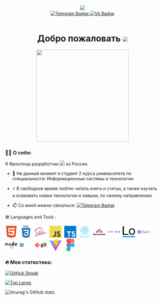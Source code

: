 <div id="header" align="center">
<img src="https://media0.giphy.com/media/v1.Y2lkPTc5MGI3NjExYnQxdTE1dnQ0bmF4eG9ocjJ5cjVxZTBtaGFjbTg5ZDVyZGkzOGNrZyZlcD12MV9pbnRlcm5hbF9naWZfYnlfaWQmY3Q9Zw/bGgsc5mWoryfgKBx1u/giphy.gif" width="100"/>
  <div id="badges">
  <a href="https://web.telegram.org/k/#@aleksey20054">
    <img src="https://img.shields.io/badge/Telegram-blue?style=for-the-badge&logo=telegram&logoColor=white" alt="Telegram Badge"/>
  </a>
    <a href="https://vk.com/alekseyganzha">
    <img src="https://img.shields.io/badge/Vk-blue?style=for-the-badge&logo=vk&logoColor=white" alt="Vk Badge"/>
  </a>
</div>
  <img src="https://komarev.com/ghpvc/?username=Alexsey2000531&style=flat-square&color=blue" alt=""/>
  <h1>
  Добро пожаловать
  <img src="https://media.giphy.com/media/hvRJCLFzcasrR4ia7z/giphy.gif" width="30px"/>
</h1>
</div>

<div align="center">
  <img src="https://media0.giphy.com/media/v1.Y2lkPTc5MGI3NjExM20yMm4yYXlhdXBrczltYzhvanprNTNudmd6YndxYWpxZnBnOTN2bSZlcD12MV9pbnRlcm5hbF9naWZfYnlfaWQmY3Q9Zw/8m7nAJTYvzNUh54HQm/giphy.gif" width="300" height="300"/>
</div> 

### :man_technologist: О себе:
Я Фронтенд-разработчик <img src="https://media.giphy.com/media/WUlplcMpOCEmTGBtBW/giphy.gif" width="30"> из России.

- :telescope: На данный момент я студент 2 курса университета по специальности: Информационные системы и технологии

- :zap: В свободное время люблю читать книги и статьи, а также изучать и осваивать новые технологии и навыки, по своему направлению

- :mailbox: Со мной можно связаться: [![Telegram Badge](https://img.shields.io/badge/-telegram-blue?style=flat&logo=Telegram&logoColor=white)](https://web.telegram.org/k/#@aleksey20054)

:hammer_and_wrench: Languages and Tools :

<div>
  <img src="https://github.com/devicons/devicon/blob/master/icons/html5/html5-original.svg" title="HTML5" alt="HTML" width="40" height="40"/>&nbsp;
  <img src="https://github.com/devicons/devicon/blob/master/icons/css3/css3-plain-wordmark.svg"  title="CSS3" alt="CSS" width="40" height="40"/>&nbsp;
   <img src="https://github.com/devicons/devicon/blob/master/icons/sass/sass-original.svg" title="Sass" alt="Sass" width="40" height="40"/>&nbsp;
  <img src="https://github.com/devicons/devicon/blob/master/icons/javascript/javascript-original.svg" title="JavaScript" alt="JavaScript" width="40" height="40"/>&nbsp;
  <img src="https://github.com/devicons/devicon/blob/master/icons/typescript/typescript-original.svg" title="Typescript" alt="Typescript" width="40" height="40"/>&nbsp;
  <img src="https://github.com/devicons/devicon/blob/master/icons/react/react-original-wordmark.svg" title="React" alt="React" width="40" height="40"/>&nbsp;
  <img src="https://github.com/devicons/devicon/blob/master/icons/reactrouter/reactrouter-original-wordmark.svg" title="React-router" alt="React-router" width="40" height="40"/>&nbsp;
  <img src="https://github.com/devicons/devicon/blob/master/icons/axios/axios-plain-wordmark.svg" title="Axios" alt="Axios" width="40" height="40"/>&nbsp;
  <img src="https://github.com/devicons/devicon/blob/master/icons/lodash/lodash-original.svg" title="Lodash"  alt="Lodash" width="40" height="40"/>&nbsp;
  <img src="https://github.com/devicons/devicon/blob/master/icons/eslint/eslint-original-wordmark.svg" title="Eslint" alt="Eslint" width="40" height="40"/>&nbsp;
  <img src="https://github.com/devicons/devicon/blob/master/icons/nodejs/nodejs-original-wordmark.svg" title="NodeJS" alt="NodeJS" width="40" height="40"/>&nbsp;
  <img src="https://github.com/devicons/devicon/blob/master/icons/trpc/trpc-original-wordmark.svg" title="Trpc" alt="Trpc" width="40" height="40"/>&nbsp;
  <img src="https://github.com/devicons/devicon/blob/master/icons/git/git-original-wordmark.svg" title="Git" alt="Git" width="40" height="40"/>&nbsp;
  <img src="https://github.com/devicons/devicon/blob/master/icons/vitejs/vitejs-original.svg" title="Vite" alt="Vite" width="40" height="40"/>&nbsp;
  <img src="https://github.com/devicons/devicon/blob/master/icons/figma/figma-original.svg" title="Figma" alt="Figma " width="40" height="40"/>&nbsp;
</div>

### :fire: Моя статистика:
[![GitHub Streak](https://streak-stats.demolab.com/?user=Alexsey2000531&theme=dark&border_radius=5&locale=ru&short_numbers=true&date_format=M%20j%5B%2C%20Y%5D&mode=weekly&card_width=500&card_height=200&cache=0)](https://git.io/streak-stats)

[![Top Langs](https://github-readme-stats.vercel.app/api/top-langs/?username=Alexsey2000531&layout=compact&theme=vision-friendly-dark&card_width=400&card_height=500)](https://github.com/anuraghazra/github-readme-stats)
 
![Anurag's GitHub stats](https://github-readme-stats.vercel.app/api?username=Alexsey2000531&show_icons=true&theme=radical)


